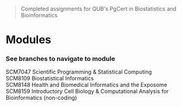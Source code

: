 > Completed assignments for QUB's PgCert in Biostatistics and Bioinformatics 

# Modules <br />
### See branches to navigate to module <br />
SCM7047 Scientific Programming & Statistical Computing <br />
SCM8109 Biostatistical Informatics <br />
SCM8148 Health and Biomedical Informatics and the Exposome <br />
SCM8159 Introductory Cell Biology & Computational Analysis for Bioinformatics (non-coding) <br />
